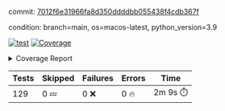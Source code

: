 commit: [7012f6e31966fa8d350ddddbb055438f4cdb367f](https://github.com/rcmdnk/homebrew-file/tree/7012f6e31966fa8d350ddddbb055438f4cdb367f)

condition: branch=main, os=macos-latest, python_version=3.9

[![test](https://github.com/rcmdnk/homebrew-file/actions/workflows/test.yml/badge.svg)](https://github.com/rcmdnk/homebrew-file/actions/runs/16518064764)
<a href="https://github.com/rcmdnk/homebrew-file/blob/7012f6e31966fa8d350ddddbb055438f4cdb367f/README.md"><img alt="Coverage" src="https://img.shields.io/badge/Coverage-62%25-yellow.svg" /></a><details><summary>Coverage Report </summary><table><tr><th>File</th><th>Stmts</th><th>Miss</th><th>Cover</th><th>Missing</th></tr><tbody><tr><td colspan="5"><b>bin</b></td></tr><tr><td>&nbsp; &nbsp;<a href="https://github.com/rcmdnk/homebrew-file/blob/7012f6e31966fa8d350ddddbb055438f4cdb367f/bin/brew-file">brew-file</a></td><td>2162</td><td>815</td><td>62%</td><td><a href="https://github.com/rcmdnk/homebrew-file/blob/7012f6e31966fa8d350ddddbb055438f4cdb367f/bin/brew-file#L56-L62">56&ndash;62</a>, <a href="https://github.com/rcmdnk/homebrew-file/blob/7012f6e31966fa8d350ddddbb055438f4cdb367f/bin/brew-file#L149">149</a>, <a href="https://github.com/rcmdnk/homebrew-file/blob/7012f6e31966fa8d350ddddbb055438f4cdb367f/bin/brew-file#L161">161</a>, <a href="https://github.com/rcmdnk/homebrew-file/blob/7012f6e31966fa8d350ddddbb055438f4cdb367f/bin/brew-file#L164">164</a>, <a href="https://github.com/rcmdnk/homebrew-file/blob/7012f6e31966fa8d350ddddbb055438f4cdb367f/bin/brew-file#L213">213</a>, <a href="https://github.com/rcmdnk/homebrew-file/blob/7012f6e31966fa8d350ddddbb055438f4cdb367f/bin/brew-file#L307">307</a>, <a href="https://github.com/rcmdnk/homebrew-file/blob/7012f6e31966fa8d350ddddbb055438f4cdb367f/bin/brew-file#L310">310</a>, <a href="https://github.com/rcmdnk/homebrew-file/blob/7012f6e31966fa8d350ddddbb055438f4cdb367f/bin/brew-file#L378-L380">378&ndash;380</a>, <a href="https://github.com/rcmdnk/homebrew-file/blob/7012f6e31966fa8d350ddddbb055438f4cdb367f/bin/brew-file#L389-L390">389&ndash;390</a>, <a href="https://github.com/rcmdnk/homebrew-file/blob/7012f6e31966fa8d350ddddbb055438f4cdb367f/bin/brew-file#L484">484</a>, <a href="https://github.com/rcmdnk/homebrew-file/blob/7012f6e31966fa8d350ddddbb055438f4cdb367f/bin/brew-file#L490-L493">490&ndash;493</a>, <a href="https://github.com/rcmdnk/homebrew-file/blob/7012f6e31966fa8d350ddddbb055438f4cdb367f/bin/brew-file#L531-L555">531&ndash;555</a>, <a href="https://github.com/rcmdnk/homebrew-file/blob/7012f6e31966fa8d350ddddbb055438f4cdb367f/bin/brew-file#L559-L567">559&ndash;567</a>, <a href="https://github.com/rcmdnk/homebrew-file/blob/7012f6e31966fa8d350ddddbb055438f4cdb367f/bin/brew-file#L693">693</a>, <a href="https://github.com/rcmdnk/homebrew-file/blob/7012f6e31966fa8d350ddddbb055438f4cdb367f/bin/brew-file#L813-L817">813&ndash;817</a>, <a href="https://github.com/rcmdnk/homebrew-file/blob/7012f6e31966fa8d350ddddbb055438f4cdb367f/bin/brew-file#L830-L835">830&ndash;835</a>, <a href="https://github.com/rcmdnk/homebrew-file/blob/7012f6e31966fa8d350ddddbb055438f4cdb367f/bin/brew-file#L846">846</a>, <a href="https://github.com/rcmdnk/homebrew-file/blob/7012f6e31966fa8d350ddddbb055438f4cdb367f/bin/brew-file#L863">863</a>, <a href="https://github.com/rcmdnk/homebrew-file/blob/7012f6e31966fa8d350ddddbb055438f4cdb367f/bin/brew-file#L867-L875">867&ndash;875</a>, <a href="https://github.com/rcmdnk/homebrew-file/blob/7012f6e31966fa8d350ddddbb055438f4cdb367f/bin/brew-file#L884-L887">884&ndash;887</a>, <a href="https://github.com/rcmdnk/homebrew-file/blob/7012f6e31966fa8d350ddddbb055438f4cdb367f/bin/brew-file#L889-L892">889&ndash;892</a>, <a href="https://github.com/rcmdnk/homebrew-file/blob/7012f6e31966fa8d350ddddbb055438f4cdb367f/bin/brew-file#L894-L897">894&ndash;897</a>, <a href="https://github.com/rcmdnk/homebrew-file/blob/7012f6e31966fa8d350ddddbb055438f4cdb367f/bin/brew-file#L908-L926">908&ndash;926</a>, <a href="https://github.com/rcmdnk/homebrew-file/blob/7012f6e31966fa8d350ddddbb055438f4cdb367f/bin/brew-file#L977-L987">977&ndash;987</a>, <a href="https://github.com/rcmdnk/homebrew-file/blob/7012f6e31966fa8d350ddddbb055438f4cdb367f/bin/brew-file#L990-L1017">990&ndash;1017</a>, <a href="https://github.com/rcmdnk/homebrew-file/blob/7012f6e31966fa8d350ddddbb055438f4cdb367f/bin/brew-file#L1033-L1048">1033&ndash;1048</a>, <a href="https://github.com/rcmdnk/homebrew-file/blob/7012f6e31966fa8d350ddddbb055438f4cdb367f/bin/brew-file#L1090">1090</a>, <a href="https://github.com/rcmdnk/homebrew-file/blob/7012f6e31966fa8d350ddddbb055438f4cdb367f/bin/brew-file#L1106-L1111">1106&ndash;1111</a>, <a href="https://github.com/rcmdnk/homebrew-file/blob/7012f6e31966fa8d350ddddbb055438f4cdb367f/bin/brew-file#L1115-L1117">1115&ndash;1117</a>, <a href="https://github.com/rcmdnk/homebrew-file/blob/7012f6e31966fa8d350ddddbb055438f4cdb367f/bin/brew-file#L1121-L1124">1121&ndash;1124</a>, <a href="https://github.com/rcmdnk/homebrew-file/blob/7012f6e31966fa8d350ddddbb055438f4cdb367f/bin/brew-file#L1128-L1130">1128&ndash;1130</a>, <a href="https://github.com/rcmdnk/homebrew-file/blob/7012f6e31966fa8d350ddddbb055438f4cdb367f/bin/brew-file#L1134-L1136">1134&ndash;1136</a>, <a href="https://github.com/rcmdnk/homebrew-file/blob/7012f6e31966fa8d350ddddbb055438f4cdb367f/bin/brew-file#L1140-L1142">1140&ndash;1142</a>, <a href="https://github.com/rcmdnk/homebrew-file/blob/7012f6e31966fa8d350ddddbb055438f4cdb367f/bin/brew-file#L1146-L1148">1146&ndash;1148</a>, <a href="https://github.com/rcmdnk/homebrew-file/blob/7012f6e31966fa8d350ddddbb055438f4cdb367f/bin/brew-file#L1152-L1154">1152&ndash;1154</a>, <a href="https://github.com/rcmdnk/homebrew-file/blob/7012f6e31966fa8d350ddddbb055438f4cdb367f/bin/brew-file#L1158-L1161">1158&ndash;1161</a>, <a href="https://github.com/rcmdnk/homebrew-file/blob/7012f6e31966fa8d350ddddbb055438f4cdb367f/bin/brew-file#L1165-L1167">1165&ndash;1167</a>, <a href="https://github.com/rcmdnk/homebrew-file/blob/7012f6e31966fa8d350ddddbb055438f4cdb367f/bin/brew-file#L1185">1185</a>, <a href="https://github.com/rcmdnk/homebrew-file/blob/7012f6e31966fa8d350ddddbb055438f4cdb367f/bin/brew-file#L1235-L1237">1235&ndash;1237</a>, <a href="https://github.com/rcmdnk/homebrew-file/blob/7012f6e31966fa8d350ddddbb055438f4cdb367f/bin/brew-file#L1240">1240</a>, <a href="https://github.com/rcmdnk/homebrew-file/blob/7012f6e31966fa8d350ddddbb055438f4cdb367f/bin/brew-file#L1246">1246</a>, <a href="https://github.com/rcmdnk/homebrew-file/blob/7012f6e31966fa8d350ddddbb055438f4cdb367f/bin/brew-file#L1268-L1271">1268&ndash;1271</a>, <a href="https://github.com/rcmdnk/homebrew-file/blob/7012f6e31966fa8d350ddddbb055438f4cdb367f/bin/brew-file#L1349">1349</a>, <a href="https://github.com/rcmdnk/homebrew-file/blob/7012f6e31966fa8d350ddddbb055438f4cdb367f/bin/brew-file#L1386">1386</a>, <a href="https://github.com/rcmdnk/homebrew-file/blob/7012f6e31966fa8d350ddddbb055438f4cdb367f/bin/brew-file#L1423">1423</a>, <a href="https://github.com/rcmdnk/homebrew-file/blob/7012f6e31966fa8d350ddddbb055438f4cdb367f/bin/brew-file#L1426">1426</a>, <a href="https://github.com/rcmdnk/homebrew-file/blob/7012f6e31966fa8d350ddddbb055438f4cdb367f/bin/brew-file#L1438">1438</a>, <a href="https://github.com/rcmdnk/homebrew-file/blob/7012f6e31966fa8d350ddddbb055438f4cdb367f/bin/brew-file#L1440">1440</a>, <a href="https://github.com/rcmdnk/homebrew-file/blob/7012f6e31966fa8d350ddddbb055438f4cdb367f/bin/brew-file#L1475-L1476">1475&ndash;1476</a>, <a href="https://github.com/rcmdnk/homebrew-file/blob/7012f6e31966fa8d350ddddbb055438f4cdb367f/bin/brew-file#L1481-L1484">1481&ndash;1484</a>, <a href="https://github.com/rcmdnk/homebrew-file/blob/7012f6e31966fa8d350ddddbb055438f4cdb367f/bin/brew-file#L1514-L1541">1514&ndash;1541</a>, <a href="https://github.com/rcmdnk/homebrew-file/blob/7012f6e31966fa8d350ddddbb055438f4cdb367f/bin/brew-file#L1548">1548</a>, <a href="https://github.com/rcmdnk/homebrew-file/blob/7012f6e31966fa8d350ddddbb055438f4cdb367f/bin/brew-file#L1550">1550</a>, <a href="https://github.com/rcmdnk/homebrew-file/blob/7012f6e31966fa8d350ddddbb055438f4cdb367f/bin/brew-file#L1559-L1560">1559&ndash;1560</a>, <a href="https://github.com/rcmdnk/homebrew-file/blob/7012f6e31966fa8d350ddddbb055438f4cdb367f/bin/brew-file#L1565">1565</a>, <a href="https://github.com/rcmdnk/homebrew-file/blob/7012f6e31966fa8d350ddddbb055438f4cdb367f/bin/brew-file#L1571">1571</a>, <a href="https://github.com/rcmdnk/homebrew-file/blob/7012f6e31966fa8d350ddddbb055438f4cdb367f/bin/brew-file#L1575-L1586">1575&ndash;1586</a>, <a href="https://github.com/rcmdnk/homebrew-file/blob/7012f6e31966fa8d350ddddbb055438f4cdb367f/bin/brew-file#L1589-L1594">1589&ndash;1594</a>, <a href="https://github.com/rcmdnk/homebrew-file/blob/7012f6e31966fa8d350ddddbb055438f4cdb367f/bin/brew-file#L1605-L1625">1605&ndash;1625</a>, <a href="https://github.com/rcmdnk/homebrew-file/blob/7012f6e31966fa8d350ddddbb055438f4cdb367f/bin/brew-file#L1653">1653</a>, <a href="https://github.com/rcmdnk/homebrew-file/blob/7012f6e31966fa8d350ddddbb055438f4cdb367f/bin/brew-file#L1692-L1699">1692&ndash;1699</a>, <a href="https://github.com/rcmdnk/homebrew-file/blob/7012f6e31966fa8d350ddddbb055438f4cdb367f/bin/brew-file#L1706-L1714">1706&ndash;1714</a>, <a href="https://github.com/rcmdnk/homebrew-file/blob/7012f6e31966fa8d350ddddbb055438f4cdb367f/bin/brew-file#L1730">1730</a>, <a href="https://github.com/rcmdnk/homebrew-file/blob/7012f6e31966fa8d350ddddbb055438f4cdb367f/bin/brew-file#L1740">1740</a>, <a href="https://github.com/rcmdnk/homebrew-file/blob/7012f6e31966fa8d350ddddbb055438f4cdb367f/bin/brew-file#L1746">1746</a>, <a href="https://github.com/rcmdnk/homebrew-file/blob/7012f6e31966fa8d350ddddbb055438f4cdb367f/bin/brew-file#L1756">1756</a>, <a href="https://github.com/rcmdnk/homebrew-file/blob/7012f6e31966fa8d350ddddbb055438f4cdb367f/bin/brew-file#L1765-L1766">1765&ndash;1766</a>, <a href="https://github.com/rcmdnk/homebrew-file/blob/7012f6e31966fa8d350ddddbb055438f4cdb367f/bin/brew-file#L1770">1770</a>, <a href="https://github.com/rcmdnk/homebrew-file/blob/7012f6e31966fa8d350ddddbb055438f4cdb367f/bin/brew-file#L1776">1776</a>, <a href="https://github.com/rcmdnk/homebrew-file/blob/7012f6e31966fa8d350ddddbb055438f4cdb367f/bin/brew-file#L1782-L1786">1782&ndash;1786</a>, <a href="https://github.com/rcmdnk/homebrew-file/blob/7012f6e31966fa8d350ddddbb055438f4cdb367f/bin/brew-file#L1802-L1809">1802&ndash;1809</a>, <a href="https://github.com/rcmdnk/homebrew-file/blob/7012f6e31966fa8d350ddddbb055438f4cdb367f/bin/brew-file#L1816-L1820">1816&ndash;1820</a>, <a href="https://github.com/rcmdnk/homebrew-file/blob/7012f6e31966fa8d350ddddbb055438f4cdb367f/bin/brew-file#L1824">1824</a>, <a href="https://github.com/rcmdnk/homebrew-file/blob/7012f6e31966fa8d350ddddbb055438f4cdb367f/bin/brew-file#L1837-L1838">1837&ndash;1838</a>, <a href="https://github.com/rcmdnk/homebrew-file/blob/7012f6e31966fa8d350ddddbb055438f4cdb367f/bin/brew-file#L1859-L1967">1859&ndash;1967</a>, <a href="https://github.com/rcmdnk/homebrew-file/blob/7012f6e31966fa8d350ddddbb055438f4cdb367f/bin/brew-file#L1970-L1979">1970&ndash;1979</a>, <a href="https://github.com/rcmdnk/homebrew-file/blob/7012f6e31966fa8d350ddddbb055438f4cdb367f/bin/brew-file#L1992">1992</a>, <a href="https://github.com/rcmdnk/homebrew-file/blob/7012f6e31966fa8d350ddddbb055438f4cdb367f/bin/brew-file#L1997">1997</a>, <a href="https://github.com/rcmdnk/homebrew-file/blob/7012f6e31966fa8d350ddddbb055438f4cdb367f/bin/brew-file#L2002-L2041">2002&ndash;2041</a>, <a href="https://github.com/rcmdnk/homebrew-file/blob/7012f6e31966fa8d350ddddbb055438f4cdb367f/bin/brew-file#L2051-L2078">2051&ndash;2078</a>, <a href="https://github.com/rcmdnk/homebrew-file/blob/7012f6e31966fa8d350ddddbb055438f4cdb367f/bin/brew-file#L2082-L2148">2082&ndash;2148</a>, <a href="https://github.com/rcmdnk/homebrew-file/blob/7012f6e31966fa8d350ddddbb055438f4cdb367f/bin/brew-file#L2155-L2158">2155&ndash;2158</a>, <a href="https://github.com/rcmdnk/homebrew-file/blob/7012f6e31966fa8d350ddddbb055438f4cdb367f/bin/brew-file#L2167-L2170">2167&ndash;2170</a>, <a href="https://github.com/rcmdnk/homebrew-file/blob/7012f6e31966fa8d350ddddbb055438f4cdb367f/bin/brew-file#L2179-L2182">2179&ndash;2182</a>, <a href="https://github.com/rcmdnk/homebrew-file/blob/7012f6e31966fa8d350ddddbb055438f4cdb367f/bin/brew-file#L2191-L2212">2191&ndash;2212</a>, <a href="https://github.com/rcmdnk/homebrew-file/blob/7012f6e31966fa8d350ddddbb055438f4cdb367f/bin/brew-file#L2222-L2240">2222&ndash;2240</a>, <a href="https://github.com/rcmdnk/homebrew-file/blob/7012f6e31966fa8d350ddddbb055438f4cdb367f/bin/brew-file#L2249-L2259">2249&ndash;2259</a>, <a href="https://github.com/rcmdnk/homebrew-file/blob/7012f6e31966fa8d350ddddbb055438f4cdb367f/bin/brew-file#L2262-L2277">2262&ndash;2277</a>, <a href="https://github.com/rcmdnk/homebrew-file/blob/7012f6e31966fa8d350ddddbb055438f4cdb367f/bin/brew-file#L2280-L2292">2280&ndash;2292</a>, <a href="https://github.com/rcmdnk/homebrew-file/blob/7012f6e31966fa8d350ddddbb055438f4cdb367f/bin/brew-file#L2299">2299</a>, <a href="https://github.com/rcmdnk/homebrew-file/blob/7012f6e31966fa8d350ddddbb055438f4cdb367f/bin/brew-file#L2303-L2310">2303&ndash;2310</a>, <a href="https://github.com/rcmdnk/homebrew-file/blob/7012f6e31966fa8d350ddddbb055438f4cdb367f/bin/brew-file#L2317-L2318">2317&ndash;2318</a>, <a href="https://github.com/rcmdnk/homebrew-file/blob/7012f6e31966fa8d350ddddbb055438f4cdb367f/bin/brew-file#L2347">2347</a>, <a href="https://github.com/rcmdnk/homebrew-file/blob/7012f6e31966fa8d350ddddbb055438f4cdb367f/bin/brew-file#L2353">2353</a>, <a href="https://github.com/rcmdnk/homebrew-file/blob/7012f6e31966fa8d350ddddbb055438f4cdb367f/bin/brew-file#L2361-L2365">2361&ndash;2365</a>, <a href="https://github.com/rcmdnk/homebrew-file/blob/7012f6e31966fa8d350ddddbb055438f4cdb367f/bin/brew-file#L2376-L2379">2376&ndash;2379</a>, <a href="https://github.com/rcmdnk/homebrew-file/blob/7012f6e31966fa8d350ddddbb055438f4cdb367f/bin/brew-file#L2386">2386</a>, <a href="https://github.com/rcmdnk/homebrew-file/blob/7012f6e31966fa8d350ddddbb055438f4cdb367f/bin/brew-file#L2393">2393</a>, <a href="https://github.com/rcmdnk/homebrew-file/blob/7012f6e31966fa8d350ddddbb055438f4cdb367f/bin/brew-file#L2397">2397</a>, <a href="https://github.com/rcmdnk/homebrew-file/blob/7012f6e31966fa8d350ddddbb055438f4cdb367f/bin/brew-file#L2418-L2451">2418&ndash;2451</a>, <a href="https://github.com/rcmdnk/homebrew-file/blob/7012f6e31966fa8d350ddddbb055438f4cdb367f/bin/brew-file#L2471">2471</a>, <a href="https://github.com/rcmdnk/homebrew-file/blob/7012f6e31966fa8d350ddddbb055438f4cdb367f/bin/brew-file#L2488-L2489">2488&ndash;2489</a>, <a href="https://github.com/rcmdnk/homebrew-file/blob/7012f6e31966fa8d350ddddbb055438f4cdb367f/bin/brew-file#L2493">2493</a>, <a href="https://github.com/rcmdnk/homebrew-file/blob/7012f6e31966fa8d350ddddbb055438f4cdb367f/bin/brew-file#L2498-L2499">2498&ndash;2499</a>, <a href="https://github.com/rcmdnk/homebrew-file/blob/7012f6e31966fa8d350ddddbb055438f4cdb367f/bin/brew-file#L2505-L2525">2505&ndash;2525</a>, <a href="https://github.com/rcmdnk/homebrew-file/blob/7012f6e31966fa8d350ddddbb055438f4cdb367f/bin/brew-file#L2529-L2539">2529&ndash;2539</a>, <a href="https://github.com/rcmdnk/homebrew-file/blob/7012f6e31966fa8d350ddddbb055438f4cdb367f/bin/brew-file#L2542">2542</a>, <a href="https://github.com/rcmdnk/homebrew-file/blob/7012f6e31966fa8d350ddddbb055438f4cdb367f/bin/brew-file#L2558">2558</a>, <a href="https://github.com/rcmdnk/homebrew-file/blob/7012f6e31966fa8d350ddddbb055438f4cdb367f/bin/brew-file#L2562-L2568">2562&ndash;2568</a>, <a href="https://github.com/rcmdnk/homebrew-file/blob/7012f6e31966fa8d350ddddbb055438f4cdb367f/bin/brew-file#L2570">2570</a>, <a href="https://github.com/rcmdnk/homebrew-file/blob/7012f6e31966fa8d350ddddbb055438f4cdb367f/bin/brew-file#L2576">2576</a>, <a href="https://github.com/rcmdnk/homebrew-file/blob/7012f6e31966fa8d350ddddbb055438f4cdb367f/bin/brew-file#L2605-L2617">2605&ndash;2617</a>, <a href="https://github.com/rcmdnk/homebrew-file/blob/7012f6e31966fa8d350ddddbb055438f4cdb367f/bin/brew-file#L2633-L2634">2633&ndash;2634</a>, <a href="https://github.com/rcmdnk/homebrew-file/blob/7012f6e31966fa8d350ddddbb055438f4cdb367f/bin/brew-file#L2636">2636</a>, <a href="https://github.com/rcmdnk/homebrew-file/blob/7012f6e31966fa8d350ddddbb055438f4cdb367f/bin/brew-file#L2646">2646</a>, <a href="https://github.com/rcmdnk/homebrew-file/blob/7012f6e31966fa8d350ddddbb055438f4cdb367f/bin/brew-file#L2661-L2908">2661&ndash;2908</a>, <a href="https://github.com/rcmdnk/homebrew-file/blob/7012f6e31966fa8d350ddddbb055438f4cdb367f/bin/brew-file#L2928-L2930">2928&ndash;2930</a>, <a href="https://github.com/rcmdnk/homebrew-file/blob/7012f6e31966fa8d350ddddbb055438f4cdb367f/bin/brew-file#L2939-L2949">2939&ndash;2949</a>, <a href="https://github.com/rcmdnk/homebrew-file/blob/7012f6e31966fa8d350ddddbb055438f4cdb367f/bin/brew-file#L2961-L2967">2961&ndash;2967</a>, <a href="https://github.com/rcmdnk/homebrew-file/blob/7012f6e31966fa8d350ddddbb055438f4cdb367f/bin/brew-file#L2979-L2993">2979&ndash;2993</a>, <a href="https://github.com/rcmdnk/homebrew-file/blob/7012f6e31966fa8d350ddddbb055438f4cdb367f/bin/brew-file#L2999-L3036">2999&ndash;3036</a>, <a href="https://github.com/rcmdnk/homebrew-file/blob/7012f6e31966fa8d350ddddbb055438f4cdb367f/bin/brew-file#L3044-L3068">3044&ndash;3068</a>, <a href="https://github.com/rcmdnk/homebrew-file/blob/7012f6e31966fa8d350ddddbb055438f4cdb367f/bin/brew-file#L3072-L3085">3072&ndash;3085</a>, <a href="https://github.com/rcmdnk/homebrew-file/blob/7012f6e31966fa8d350ddddbb055438f4cdb367f/bin/brew-file#L3089-L3102">3089&ndash;3102</a>, <a href="https://github.com/rcmdnk/homebrew-file/blob/7012f6e31966fa8d350ddddbb055438f4cdb367f/bin/brew-file#L3106">3106</a>, <a href="https://github.com/rcmdnk/homebrew-file/blob/7012f6e31966fa8d350ddddbb055438f4cdb367f/bin/brew-file#L3136-L3137">3136&ndash;3137</a>, <a href="https://github.com/rcmdnk/homebrew-file/blob/7012f6e31966fa8d350ddddbb055438f4cdb367f/bin/brew-file#L3228">3228</a>, <a href="https://github.com/rcmdnk/homebrew-file/blob/7012f6e31966fa8d350ddddbb055438f4cdb367f/bin/brew-file#L3230">3230</a>, <a href="https://github.com/rcmdnk/homebrew-file/blob/7012f6e31966fa8d350ddddbb055438f4cdb367f/bin/brew-file#L3235-L3246">3235&ndash;3246</a>, <a href="https://github.com/rcmdnk/homebrew-file/blob/7012f6e31966fa8d350ddddbb055438f4cdb367f/bin/brew-file#L3262">3262</a>, <a href="https://github.com/rcmdnk/homebrew-file/blob/7012f6e31966fa8d350ddddbb055438f4cdb367f/bin/brew-file#L3280-L3297">3280&ndash;3297</a>, <a href="https://github.com/rcmdnk/homebrew-file/blob/7012f6e31966fa8d350ddddbb055438f4cdb367f/bin/brew-file#L3320">3320</a>, <a href="https://github.com/rcmdnk/homebrew-file/blob/7012f6e31966fa8d350ddddbb055438f4cdb367f/bin/brew-file#L3326">3326</a>, <a href="https://github.com/rcmdnk/homebrew-file/blob/7012f6e31966fa8d350ddddbb055438f4cdb367f/bin/brew-file#L3330-L3341">3330&ndash;3341</a>, <a href="https://github.com/rcmdnk/homebrew-file/blob/7012f6e31966fa8d350ddddbb055438f4cdb367f/bin/brew-file#L3350">3350</a>, <a href="https://github.com/rcmdnk/homebrew-file/blob/7012f6e31966fa8d350ddddbb055438f4cdb367f/bin/brew-file#L3362">3362</a>, <a href="https://github.com/rcmdnk/homebrew-file/blob/7012f6e31966fa8d350ddddbb055438f4cdb367f/bin/brew-file#L3364-L3368">3364&ndash;3368</a>, <a href="https://github.com/rcmdnk/homebrew-file/blob/7012f6e31966fa8d350ddddbb055438f4cdb367f/bin/brew-file#L3372-L3375">3372&ndash;3375</a>, <a href="https://github.com/rcmdnk/homebrew-file/blob/7012f6e31966fa8d350ddddbb055438f4cdb367f/bin/brew-file#L3378-L3381">3378&ndash;3381</a>, <a href="https://github.com/rcmdnk/homebrew-file/blob/7012f6e31966fa8d350ddddbb055438f4cdb367f/bin/brew-file#L3384-L3392">3384&ndash;3392</a>, <a href="https://github.com/rcmdnk/homebrew-file/blob/7012f6e31966fa8d350ddddbb055438f4cdb367f/bin/brew-file#L3421-L3428">3421&ndash;3428</a>, <a href="https://github.com/rcmdnk/homebrew-file/blob/7012f6e31966fa8d350ddddbb055438f4cdb367f/bin/brew-file#L3439-L3446">3439&ndash;3446</a>, <a href="https://github.com/rcmdnk/homebrew-file/blob/7012f6e31966fa8d350ddddbb055438f4cdb367f/bin/brew-file#L3527-L3529">3527&ndash;3529</a>, <a href="https://github.com/rcmdnk/homebrew-file/blob/7012f6e31966fa8d350ddddbb055438f4cdb367f/bin/brew-file#L3552">3552</a>, <a href="https://github.com/rcmdnk/homebrew-file/blob/7012f6e31966fa8d350ddddbb055438f4cdb367f/bin/brew-file#L3558">3558</a>, <a href="https://github.com/rcmdnk/homebrew-file/blob/7012f6e31966fa8d350ddddbb055438f4cdb367f/bin/brew-file#L4121-L4122">4121&ndash;4122</a>, <a href="https://github.com/rcmdnk/homebrew-file/blob/7012f6e31966fa8d350ddddbb055438f4cdb367f/bin/brew-file#L4125">4125</a>, <a href="https://github.com/rcmdnk/homebrew-file/blob/7012f6e31966fa8d350ddddbb055438f4cdb367f/bin/brew-file#L4129">4129</a>, <a href="https://github.com/rcmdnk/homebrew-file/blob/7012f6e31966fa8d350ddddbb055438f4cdb367f/bin/brew-file#L4137">4137</a>, <a href="https://github.com/rcmdnk/homebrew-file/blob/7012f6e31966fa8d350ddddbb055438f4cdb367f/bin/brew-file#L4142-L4144">4142&ndash;4144</a>, <a href="https://github.com/rcmdnk/homebrew-file/blob/7012f6e31966fa8d350ddddbb055438f4cdb367f/bin/brew-file#L4146-L4148">4146&ndash;4148</a>, <a href="https://github.com/rcmdnk/homebrew-file/blob/7012f6e31966fa8d350ddddbb055438f4cdb367f/bin/brew-file#L4153-L4154">4153&ndash;4154</a>, <a href="https://github.com/rcmdnk/homebrew-file/blob/7012f6e31966fa8d350ddddbb055438f4cdb367f/bin/brew-file#L4156-L4158">4156&ndash;4158</a>, <a href="https://github.com/rcmdnk/homebrew-file/blob/7012f6e31966fa8d350ddddbb055438f4cdb367f/bin/brew-file#L4160-L4161">4160&ndash;4161</a>, <a href="https://github.com/rcmdnk/homebrew-file/blob/7012f6e31966fa8d350ddddbb055438f4cdb367f/bin/brew-file#L4163-L4237">4163&ndash;4237</a>, <a href="https://github.com/rcmdnk/homebrew-file/blob/7012f6e31966fa8d350ddddbb055438f4cdb367f/bin/brew-file#L4243-L4253">4243&ndash;4253</a></td></tr><tr><td><b>TOTAL</b></td><td><b>2162</b></td><td><b>815</b></td><td><b>62%</b></td><td>&nbsp;</td></tr></tbody></table></details>

| Tests | Skipped | Failures | Errors | Time |
| ----- | ------- | -------- | -------- | ------------------ |
| 129 | 0 :zzz: | 0 :x: | 0 :fire: | 2m 9s :stopwatch: |

